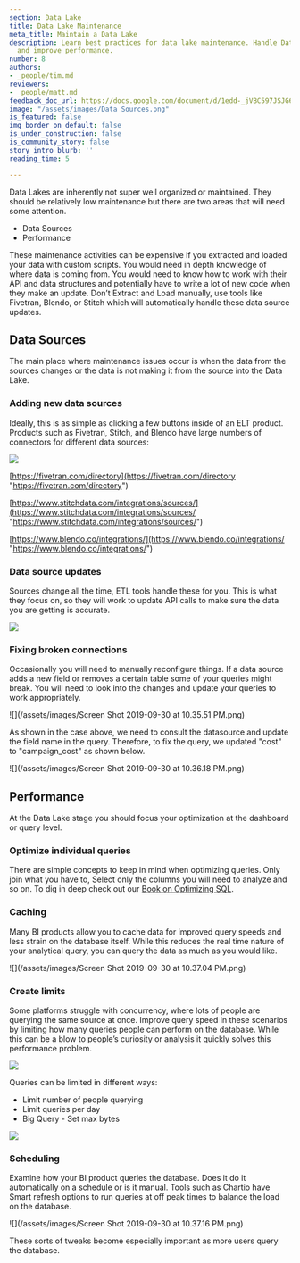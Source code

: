```yaml
---
section: Data Lake
title: Data Lake Maintenance
meta_title: Maintain a Data Lake
description: Learn best practices for data lake maintenance. Handle Data Source updates
  and improve performance.
number: 8
authors:
- _people/tim.md
reviewers:
- _people/matt.md
feedback_doc_url: https://docs.google.com/document/d/1edd-_jVBC597JSJG60cNANT7KazukO-hUxKLj74ziKY/edit?usp=sharing
image: "/assets/images/Data Sources.png"
is_featured: false
img_border_on_default: false
is_under_construction: false
is_community_story: false
story_intro_blurb: ''
reading_time: 5

---
```

Data Lakes are inherently not super well organized or maintained. They should be relatively low maintenance but there are two areas that will need some attention.

* Data Sources
* Performance

These maintenance activities can be expensive if you extracted and loaded your data with custom scripts. You would need in depth knowledge of where data is coming from. You would need to know how to work with their API and data structures and potentially have to write a lot of new code when they make an update. Don’t Extract and Load manually, use tools like Fivetran, Blendo, or Stitch which will automatically handle these data source updates.

## Data Sources

The main place where maintenance issues occur is when the data from the sources changes or the data is not making it from the source into the Data Lake.

### Adding new data sources

Ideally, this is as simple as clicking a few buttons inside of an ELT product. Products such as Fivetran, Stitch, and Blendo have large numbers of connectors for different data sources:

![](https://lh3.googleusercontent.com/lvRcwi8dRbmbWldSPsKMydxah97SNqrem0qwWfQPayBD5dqa7msI2NEJkNbga6tJnm6sJEKADTxY9-uMkhw-ZYvTY6WbaYasqpbDlYBuC10H6C3ZJZRD5yeh0QhTHxHLphylt5eZ)

[https://fivetran.com/directory](https://fivetran.com/directory "https://fivetran.com/directory")

[https://www.stitchdata.com/integrations/sources/](https://www.stitchdata.com/integrations/sources/ "https://www.stitchdata.com/integrations/sources/")

[https://www.blendo.co/integrations/](https://www.blendo.co/integrations/ "https://www.blendo.co/integrations/")

### Data source updates

Sources change all the time, ETL tools handle these for you. This is what they focus on, so they will work to update API calls to make sure the data you are getting is accurate.

![](https://lh4.googleusercontent.com/D3lNT3xQXyuEZzz-6689843AoElOyypifxTSpMMHZBk34SbqyWNNqMHBBB131TjOH6sw1XosafQm18QAWYqSo9JiBZx-5TncV7PT9p3rW77Q-QxDoXSj8vXsGl1rLHEYlhKU0fQT)

### Fixing broken connections

Occasionally you will need to manually reconfigure things. If a data source adds a new field or removes a certain table some of your queries might break. You will need to look into the changes and update your queries to work appropriately.

![](/assets/images/Screen Shot 2019-09-30 at 10.35.51 PM.png)

As shown in the case above, we need to consult the datasource and update the field name in the query. Therefore, to fix the query, we updated "cost" to "campaign_cost" as shown below.

![](/assets/images/Screen Shot 2019-09-30 at 10.36.18 PM.png)

## Performance

At the Data Lake stage you should focus your optimization at the dashboard or query level.

### Optimize individual queries

There are simple concepts to keep in mind when optimizing queries. Only join what you have to, Select only the columns you will need to analyze and so on. To dig in deep check out our [Book on Optimizing SQL](https://dataschool.com/sql-optimization/).

### Caching

Many BI products allow you to cache data for improved query speeds and less strain on the database itself. While this reduces the real time nature of your analytical query, you can query the data as much as you would like.

![](/assets/images/Screen Shot 2019-09-30 at 10.37.04 PM.png)

### Create limits

Some platforms struggle with concurrency, where lots of people are querying the same source at once. Improve query speed in these scenarios by limiting how many queries people can perform on the database. While this can be a blow to people’s curiosity or analysis it quickly solves this performance problem.

![](https://lh5.googleusercontent.com/9DFpy-EsVALoyHPi9VgSJ2fVCxw5rrhXUU0gdTHKa53SvsXpgAtRRV1MkWXL33OfchJLwwleM4H_KzCn4ay7xUnfXmnnsCattHbcZFGJU0j4QWwD8Y_OX4XY-qpOMg0Iy2kySAYO)

Queries can be limited in different ways:

* Limit number of people querying
* Limit queries per day
* Big Query - Set max bytes

![](https://lh4.googleusercontent.com/cWIU4UojEVcEtiOGQYCaNZTJIuTlNH9rjk_iBu3sedBKASalfahg3sQfleCW2-zFMyv3ZfKssMCiHdo8aKJtaAyLTnWXhCsAHhauUyPw6_z4CtijUjP0_q_l9i66UBa37K2BukVn)

### Scheduling

Examine how your BI product queries the database. Does it do it automatically on a schedule or is it manual. Tools such as Chartio have Smart refresh options to run queries at off peak times to balance the load on the database.

![](/assets/images/Screen Shot 2019-09-30 at 10.37.16 PM.png)

These sorts of tweaks become especially important as more users query the database.